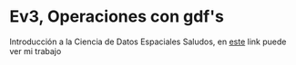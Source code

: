 # Ev3, Operaciones con gdf's
Introducción a la Ciencia de Datos Espaciales
Saludos, en [este](https://225225225225.github.io/Ev3/) link puede ver mi trabajo
